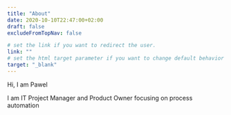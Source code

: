 ```yaml
---
title: "About"
date: 2020-10-10T22:47:00+02:00
draft: false
excludeFromTopNav: false

# set the link if you want to redirect the user.
link: ""
# set the html target parameter if you want to change default behavior
target: "_blank"
---
```

Hi, I am Pawel

I am IT Project Manager and Product Owner focusing on process automation

